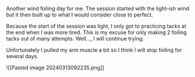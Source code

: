 Another wind foiling day for me. The session started with the light-ish wind but it then built up to what I would consider close to perfect. 

Because the start of the session was light, I only got to practicing tacks at the end when I was more tired. This is my excuse for only making 2 foiling tacks out of many attempts. Well..., I will continue trying.

Unfortunately I pulled my arm muscle a bit so I think I will stop foiling for several days.

![[Pasted image 20240313092235.png]]